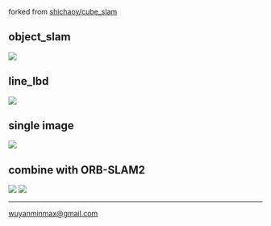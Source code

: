 
forked from [shichaoy/cube_slam](https://github.com/shichaoy/cube_slam)

## object_slam
![](https://github.com/wuxiaolang/Cube_SLAM_wu/blob/master/wu/result/result_compare.png?raw=true)

## line_lbd
![](https://github.com/wuxiaolang/Cube_SLAM_wu/blob/master/wu/result/line/LSD_edline%20.png?raw=true)

## single image
![](https://github.com/wuxiaolang/Cube_SLAM_wu/blob/master/wu/single%20view.png?raw=true)

## combine with ORB-SLAM2
![](https://github.com/wuxiaolang/Cube_SLAM_wu/blob/master/wu/190524tum.gif?raw=true)
![](https://github.com/wuxiaolang/Cube_SLAM_wu/blob/master/wu/190525tum.gif?raw=true)

---
wuyanminmax@gmail.com
